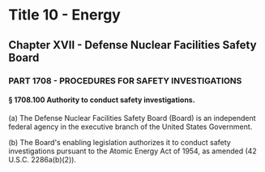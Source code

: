 
# Title 10 - Energy
## Chapter XVII - Defense Nuclear Facilities Safety Board
### PART 1708 - PROCEDURES FOR SAFETY INVESTIGATIONS
#### § 1708.100 Authority to conduct safety investigations.

(a) The Defense Nuclear Facilities Safety Board (Board) is an independent federal agency in the executive branch of the United States Government.

(b) The Board's enabling legislation authorizes it to conduct safety investigations pursuant to the Atomic Energy Act of 1954, as amended (42 U.S.C. 2286a(b)(2)).
